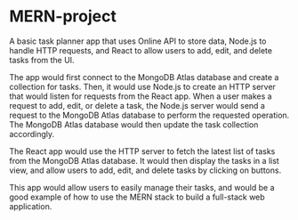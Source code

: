 # MERN-project
A basic task planner app that uses Online API to store data, Node.js to handle HTTP requests, and React to allow users to add, edit, and delete tasks from the UI.

The app would first connect to the MongoDB Atlas database and create a collection for tasks. Then, it would use Node.js to create an HTTP server that would listen for requests from the React app. When a user makes a request to add, edit, or delete a task, the Node.js server would send a request to the MongoDB Atlas database to perform the requested operation. The MongoDB Atlas database would then update the task collection accordingly.

The React app would use the HTTP server to fetch the latest list of tasks from the MongoDB Atlas database. It would then display the tasks in a list view, and allow users to add, edit, and delete tasks by clicking on buttons.

This app would allow users to easily manage their tasks, and would be a good example of how to use the MERN stack to build a full-stack web application.

